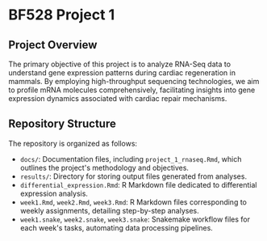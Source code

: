 # BF528 Project 1

## Project Overview

The primary objective of this project is to analyze RNA-Seq data to understand gene expression patterns during cardiac regeneration in mammals. By employing high-throughput sequencing technologies, we aim to profile mRNA molecules comprehensively, facilitating insights into gene expression dynamics associated with cardiac repair mechanisms.

## Repository Structure

The repository is organized as follows:

- `docs/`: Documentation files, including `project_1_rnaseq.Rmd`, which outlines the project's methodology and objectives.
- `results/`: Directory for storing output files generated from analyses.
- `differential_expression.Rmd`: R Markdown file dedicated to differential expression analysis.
- `week1.Rmd`, `week2.Rmd`, `week3.Rmd`: R Markdown files corresponding to weekly assignments, detailing step-by-step analyses.
- `week1.snake`, `week2.snake`, `week3.snake`: Snakemake workflow files for each week's tasks, automating data processing pipelines.
